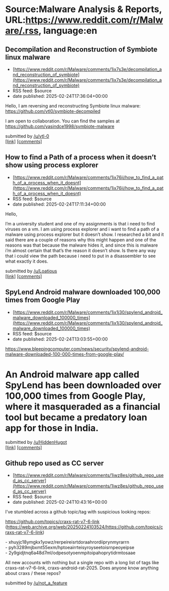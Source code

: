 # Source:Malware Analysis & Reports, URL:https://www.reddit.com/r/Malware/.rss, language:en

## Decompilation and Reconstruction of Symbiote linux malware
 - [https://www.reddit.com/r/Malware/comments/1ix7s3e/decompilation_and_reconstruction_of_symbiote](https://www.reddit.com/r/Malware/comments/1ix7s3e/decompilation_and_reconstruction_of_symbiote)
 - RSS feed: $source
 - date published: 2025-02-24T17:36:04+00:00

<!-- SC_OFF --><div class="md"><p>Hello, I am reversing and reconstructing Symbiote linux malware:<br/> <a href="https://github.com/vtl0/symbiote-decompiled">https://github.com/vtl0/symbiote-decompiled</a></p> <p>I am open to collaboration. You can find the samples at<br/> <a href="https://github.com/yasindce1998/symbiote-malware">https://github.com/yasindce1998/symbiote-malware</a></p> </div><!-- SC_ON --> &#32; submitted by &#32; <a href="https://www.reddit.com/user/vtl-0"> /u/vtl-0 </a> <br/> <span><a href="https://www.reddit.com/r/Malware/comments/1ix7s3e/decompilation_and_reconstruction_of_symbiote/">[link]</a></span> &#32; <span><a href="https://www.reddit.com/r/Malware/comments/1ix7s3e/decompilation_and_reconstruction_of_symbiote/">[comments]</a></span>

## How to find a Path of a process when it doesn’t show using process explorer
 - [https://www.reddit.com/r/Malware/comments/1ix76ii/how_to_find_a_path_of_a_process_when_it_doesnt](https://www.reddit.com/r/Malware/comments/1ix76ii/how_to_find_a_path_of_a_process_when_it_doesnt)
 - RSS feed: $source
 - date published: 2025-02-24T17:11:34+00:00

<!-- SC_OFF --><div class="md"><p>Hello,</p> <p>I’m a university student and one of my assignments is that i need to find viruses on a vm. I am using process explorer and i want to find a path of a malware using process explorer but it doesn’t show. I researched a bit and it said there are a couple of reasons why this might happen and one of the reasons was that because the malware hides it, and since this is malware i’m almost certain that that’s the reason it doesn’t show. Is there any way that i could view the path because i need to put in a disassembler to see what exactly it does.</p> </div><!-- SC_ON --> &#32; submitted by &#32; <a href="https://www.reddit.com/user/Loatious"> /u/Loatious </a> <br/> <span><a href="https://i.redd.it/6m0wvyvkd4le1.jpeg">[link]</a></span> &#32; <span><a href="https://www.reddit.com/r/Malware/comments/1ix76ii/how_to_find_a_path_of_a_process_when_it_doesnt/">[comments]</a></span>

## SpyLend Android malware downloaded 100,000 times from Google Play
 - [https://www.reddit.com/r/Malware/comments/1ix1j30/spylend_android_malware_downloaded_100000_times](https://www.reddit.com/r/Malware/comments/1ix1j30/spylend_android_malware_downloaded_100000_times)
 - RSS feed: $source
 - date published: 2025-02-24T13:03:55+00:00

<!-- SC_OFF --><div class="md"><p><a href="https://www.bleepingcomputer.com/news/security/spylend-android-malware-downloaded-100-000-times-from-google-play/">https://www.bleepingcomputer.com/news/security/spylend-android-malware-downloaded-100-000-times-from-google-play/</a></p> <h1>An Android malware app called SpyLend has been downloaded over 100,000 times from Google Play, where it masqueraded as a financial tool but became a predatory loan app for those in India.</h1> </div><!-- SC_ON --> &#32; submitted by &#32; <a href="https://www.reddit.com/user/HiddenHugot"> /u/HiddenHugot </a> <br/> <span><a href="https://www.reddit.com/r/Malware/comments/1ix1j30/spylend_android_malware_downloaded_100000_times/">[link]</a></span> &#32; <span><a href="https://www.reddit.com/r/Malware/comments/1ix1j30/spylend_android_malware_downloaded_100000_times/">[comments]</a></span>

## Github repo used as CC server
 - [https://www.reddit.com/r/Malware/comments/1iwz8es/github_repo_used_as_cc_server](https://www.reddit.com/r/Malware/comments/1iwz8es/github_repo_used_as_cc_server)
 - RSS feed: $source
 - date published: 2025-02-24T10:43:16+00:00

<!-- SC_OFF --><div class="md"><p>I&#39;ve stumbled across a github topic/tag with suspicious looking repos:</p> <p><a href="https://github.com/topics/craxs-rat-v7-6-link">https://github.com/topics/craxs-rat-v7-6-link</a><br/> (<a href="https://web.archive.org/web/20250224103524/https://github.com/topics/craxs-rat-v7-6-link">https://web.archive.org/web/20250224103524/https://github.com/topics/craxs-rat-v7-6-link</a>)</p> <p>- xhuyjc18ymgkx1yowz/rerpeireisrtdoraahrordiiprynmyrarrn<br/> - pyh3289mjbxmt55exm/hptoeairrteisyroyseetoisrnpeoyeipse<br/> - 2y9gidjtnq6a48d7ml/odpesotyoenmpitoipahoprytidrmtosaae </p> <p>All new accounts with nothing but a single repo with a long list of tags like craxs-rat-v7-6-link, craxs-android-rat-2025. Does anyone know anything about craxs / these repos?</p> </div><!-- SC_ON --> &#32; submitted by &#32; <a href="https://www.reddit.com/user/not_a_feature"> /u/not_a_feature </a> <br/> <span><a href="https://www.reddit.com/r/Malware/comments/1iwz8es/github_re


